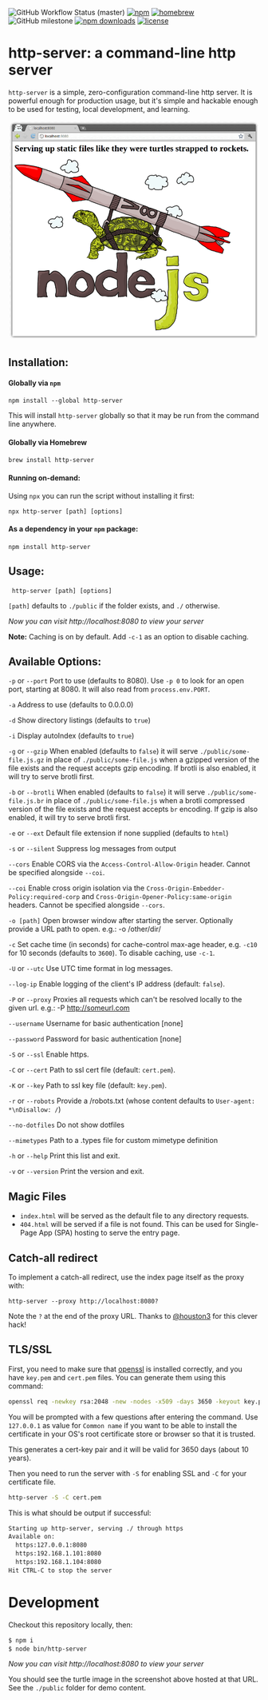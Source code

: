 ![GitHub Workflow Status (master)](https://img.shields.io/github/workflow/status/http-party/http-server/Node.js%20CI/master?style=flat-square)
[![npm](https://img.shields.io/npm/v/http-server.svg?style=flat-square)](https://www.npmjs.com/package/http-server) [![homebrew](https://img.shields.io/homebrew/v/http-server?style=flat-square)](https://formulae.brew.sh/formula/http-server) ![GitHub milestone](https://img.shields.io/github/milestones/progress-percent/http-party/http-server/8?label=next%20release%20progress&style=flat-square) [![npm downloads](https://img.shields.io/npm/dm/http-server?color=blue&label=npm%20downloads&style=flat-square)](https://www.npmjs.com/package/http-server)
[![license](https://img.shields.io/github/license/http-party/http-server.svg?style=flat-square)](https://github.com/http-party/http-server)

# http-server: a command-line http server

`http-server` is a simple, zero-configuration command-line http server.  It is powerful enough for production usage, but it's simple and hackable enough to be used for testing, local development, and learning.

![Example of running http-server](https://github.com/http-party/http-server/raw/master/screenshots/public.png)

## Installation:

#### Globally via `npm`

    npm install --global http-server

This will install `http-server` globally so that it may be run from the command line anywhere.

#### Globally via Homebrew

    brew install http-server

#### Running on-demand:

Using `npx` you can run the script without installing it first:

    npx http-server [path] [options]
     
#### As a dependency in your `npm` package:

    npm install http-server

## Usage:

     http-server [path] [options]

`[path]` defaults to `./public` if the folder exists, and `./` otherwise.

*Now you can visit http://localhost:8080 to view your server*

**Note:** Caching is on by default. Add `-c-1` as an option to disable caching.

## Available Options:

`-p` or `--port` Port to use (defaults to 8080). Use `-p 0` to look for an open port, starting at 8080. It will also read from `process.env.PORT`.

`-a` Address to use (defaults to 0.0.0.0)

`-d` Show directory listings (defaults to `true`)

`-i` Display autoIndex (defaults to `true`)

`-g` or `--gzip` When enabled (defaults to `false`) it will serve `./public/some-file.js.gz` in place of `./public/some-file.js` when a gzipped version of the file exists and the request accepts gzip encoding. If brotli is also enabled, it will try to serve brotli first.

`-b` or `--brotli` When enabled (defaults to `false`) it will serve `./public/some-file.js.br` in place of `./public/some-file.js` when a brotli compressed version of the file exists and the request accepts `br` encoding. If gzip is also enabled, it will try to serve brotli first.

`-e` or `--ext` Default file extension if none supplied (defaults to `html`)

`-s` or `--silent` Suppress log messages from output

`--cors` Enable CORS via the `Access-Control-Allow-Origin` header. Cannot be specified alongside `--coi`.

`--coi` Enable cross origin isolation via the `Cross-Origin-Embedder-Policy:required-corp` and `Cross-Origin-Opener-Policy:same-origin` headers. Cannot be specified alongside `--cors`.

`-o [path]` Open browser window after starting the server. Optionally provide a URL path to open. e.g.: -o /other/dir/

`-c` Set cache time (in seconds) for cache-control max-age header, e.g. `-c10` for 10 seconds (defaults to `3600`). To disable caching, use `-c-1`.

`-U` or `--utc` Use UTC time format in log messages.

`--log-ip` Enable logging of the client's IP address (default: `false`).

`-P` or `--proxy` Proxies all requests which can't be resolved locally to the given url. e.g.: -P http://someurl.com

`--username` Username for basic authentication [none]

`--password` Password for basic authentication [none]

`-S` or `--ssl` Enable https.

`-C` or `--cert` Path to ssl cert file (default: `cert.pem`).

`-K` or `--key` Path to ssl key file (default: `key.pem`).

`-r` or `--robots` Provide a /robots.txt (whose content defaults to `User-agent: *\nDisallow: /`)

`--no-dotfiles` Do not show dotfiles

`--mimetypes` Path to a .types file for custom mimetype definition

`-h` or `--help` Print this list and exit.

`-v` or `--version` Print the version and exit.

## Magic Files

- `index.html` will be served as the default file to any directory requests.
- `404.html` will be served if a file is not found. This can be used for Single-Page App (SPA) hosting to serve the entry page.

## Catch-all redirect

To implement a catch-all redirect, use the index page itself as the proxy with:

```
http-server --proxy http://localhost:8080?
```

Note the `?` at the end of the proxy URL. Thanks to [@houston3](https://github.com/houston3) for this clever hack!

## TLS/SSL

First, you need to make sure that [openssl](https://github.com/openssl/openssl) is installed correctly, and you have `key.pem` and `cert.pem` files. You can generate them using this command:

``` sh
openssl req -newkey rsa:2048 -new -nodes -x509 -days 3650 -keyout key.pem -out cert.pem
```

You will be prompted with a few questions after entering the command. Use `127.0.0.1` as value for `Common name` if you want to be able to install the certificate in your OS's root certificate store or browser so that it is trusted.

This generates a cert-key pair and it will be valid for 3650 days (about 10 years).

Then you need to run the server with `-S` for enabling SSL and `-C` for your certificate file.

``` sh
http-server -S -C cert.pem
```

This is what should be output if successful:

``` sh
Starting up http-server, serving ./ through https
Available on:
  https:127.0.0.1:8080
  https:192.168.1.101:8080
  https:192.168.1.104:8080
Hit CTRL-C to stop the server
```

# Development

Checkout this repository locally, then:

```sh
$ npm i
$ node bin/http-server
```

*Now you can visit http://localhost:8080 to view your server*

You should see the turtle image in the screenshot above hosted at that URL. See
the `./public` folder for demo content.

